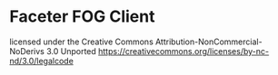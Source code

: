 # Faceter FOG Client
 licensed under the  Creative Commons Attribution-NonCommercial-NoDerivs 3.0 Unported
https://creativecommons.org/licenses/by-nc-nd/3.0/legalcode
